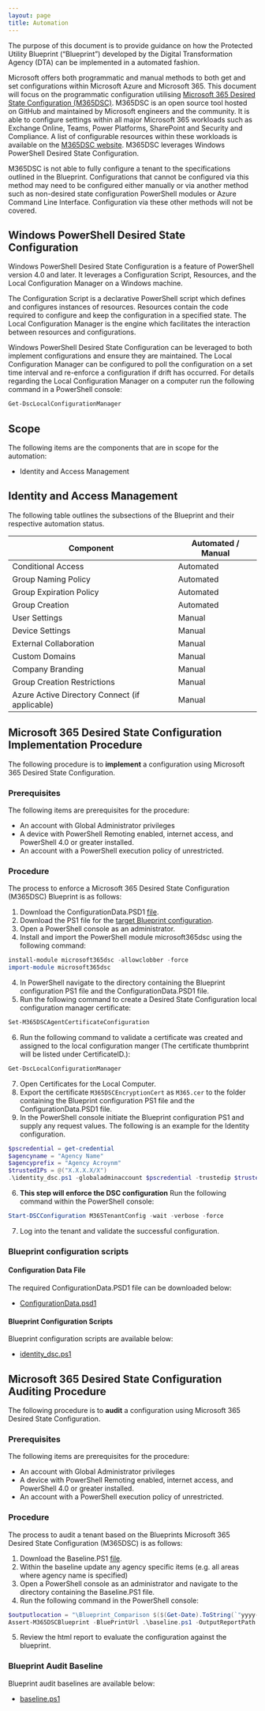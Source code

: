 ```yaml
---
layout: page
title: Automation
---
```


The purpose of this document is to provide guidance on how the Protected Utility Blueprint (“Blueprint”) developed by the Digital Transformation Agency (DTA) can be implemented in a automated fashion.

Microsoft offers both programmatic and manual methods to both get and set configurations within Microsoft Azure and Microsoft 365. This document will focus on the programmatic configuration utilising [Microsoft 365 Desired State Configuration (M365DSC)](https://microsoft365dsc.com/). M365DSC is an open source tool hosted on GitHub and maintained by Microsoft engineers and the community. It is able to configure settings within all major Microsoft 365 workloads such as Exchange Online, Teams, Power Platforms, SharePoint and Security and Compliance. A list of configurable resources within these workloads is available on the [M365DSC website](https://github.com/Microsoft/Microsoft365DSC/wiki/Resources-List). M365DSC leverages Windows PowerShell Desired State Configuration. 

M365DSC is not able to fully configure a tenant to the specifications outlined in the Blueprint. Configurations that cannot be configured via this method may need to be configured either manually or via another method such as non-desired state configuration PowerShell modules or Azure Command Line Interface. Configuration via these other methods will not be covered. 

## Windows PowerShell Desired State Configuration

Windows PowerShell Desired State Configuration is a feature of PowerShell version 4.0 and later. It leverages a Configuration Script, Resources, and the Local Configuration Manager on a Windows machine. 

The Configuration Script is a declarative PowerShell script which defines and configures instances of resources. Resources contain the code required to configure and keep the configuration in a specified state. The Local Configuration Manager is the engine which facilitates the interaction between resources and configurations. 

Windows PowerShell Desired State Configuration can be leveraged to both implement configurations and ensure they are maintained. The Local Configuration Manager can be configured to poll the configuration on a set time interval and re-enforce a configuration if drift has occurred. For details regarding the Local Configuration Manager on a computer run the following command in a PowerShell console:
```Powershell
Get-DscLocalConfigurationManager
```
## Scope

The following items are the components that are in scope for the automation:
* Identity and Access Management

## Identity and Access Management

The following table outlines the subsections of the Blueprint and their respective automation status.

Component | Automated / Manual
--- | ---
Conditional Access | Automated
Group Naming Policy | Automated
Group Expiration Policy | Automated
Group Creation | Automated
User Settings | Manual
Device Settings | Manual
External Collaboration | Manual
Custom Domains | Manual
Company Branding | Manual
Group Creation Restrictions | Manual
Azure Active Directory Connect (if applicable) | Manual

## Microsoft 365 Desired State Configuration Implementation Procedure

The following procedure is to <b>implement</b> a configuration using Microsoft 365 Desired State Configuration.

### Prerequisites 

The following items are prerequisites for the procedure:
* An account with Global Administrator privileges
* A device with PowerShell Remoting enabled, internet access, and PowerShell 4.0 or greater installed.
* An account with a PowerShell execution policy of unrestricted. 

### Procedure

The process to enforce a Microsoft 365 Desired State Configuration (M365DSC) Blueprint is as follows:
1. Download the ConfigurationData.PSD1 [file](automation.html#blueprint-configuration-scripts).
2. Download the PS1 file for the [target Blueprint configuration](automation.html#blueprint-configuration-scripts).
2. Open a PowerShell console as an administrator.
3. Install and import the PowerShell module microsoft365dsc using the following command:
```Powershell 
install-module microsoft365dsc -allowclobber -force
import-module microsoft365dsc
```
4. In PowerShell navigate to the directory containing the Blueprint configuration PS1 file and the ConfigurationData.PSD1 file.
5. Run the following command to create a Desired State Configuration local configuration manager certificate:
```Powershell 
Set-M365DSCAgentCertificateConfiguration
```
6. Run the following command to validate a certificate was created and assigned to the local configuration manger (The certificate thumbprint will be listed under CertificateID.):
```Powershell 
Get-DscLocalConfigurationManager
```
7. Open Certificates for the Local Computer.
8. Export the certificate `M365DSCEncryptionCert` as `M365.cer` to the folder containing the Blueprint configuration PS1 file and the ConfigurationData.PSD1 file.
5. In the PowerShell console initiate the Blueprint configuration PS1 and supply any request values. The following is an example for the Identity configuration.
```Powershell 
$pscredential = get-credential
$agencyname = "Agency Name"
$agencyprefix = "Agency Acroynm"
$trustedIPs = @("X.X.X.X/X") 
.\identity_dsc.ps1 -globaladminaccount $pscredential -trustedip $trustedIPs -agency $Agencyname -agencyprefix $Agencyprefix
```
6. <b>This step will enforce the DSC configuration</b> Run the following command within the PowerShell console:
```Powershell 
Start-DSCConfiguration M365TenantConfig -wait -verbose -force
```
7. Log into the tenant and validate the successful configuration.

### Blueprint configuration scripts

#### Configuration Data File
The required ConfigurationData.PSD1 file can be downloaded below:
* [ConfigurationData.psd1](/assets/files/automation/configurationdata.txt)

#### Blueprint Configuration Scripts
Blueprint configuration scripts are available below:

* [identity_dsc.ps1](/assets/files/automation/identity_dsc.txt)

## Microsoft 365 Desired State Configuration Auditing Procedure

The following procedure is to <b>audit</b> a configuration using Microsoft 365 Desired State Configuration.

### Prerequisites 

The following items are prerequisites for the procedure:
* An account with Global Administrator privileges
* A device with PowerShell Remoting enabled, internet access, and PowerShell 4.0 or greater installed.
* An account with a PowerShell execution policy of unrestricted. 

### Procedure
The process to audit a tenant based on the Blueprints Microsoft 365 Desired State Configuration (M365DSC) is as follows:
1. Download the Baseline.PS1 [file](automation.html#blueprint-audit-baseline).
2. Within the baseline update any agency specific items (e.g. all areas where agency name is specified)
3. Open a PowerShell console as an administrator and navigate to the directory containing the Baseline.PS1 file.
4. Run the following command in the PowerShell console:
```Powershell
$outputlocation = "\Blueprint_Comparison $($(Get-Date).ToString(`"yyyy-MM-dd hhmmss`")).html"
Assert-M365DSCBlueprint -BluePrintUrl .\baseline.ps1 -OutputReportPath $outputlocation
```
5. Review the html report to evaluate the configuration against the blueprint.

### Blueprint Audit Baseline
Blueprint audit baselines are available below:

* [baseline.ps1](/assets/files/automation/baseline.txt)